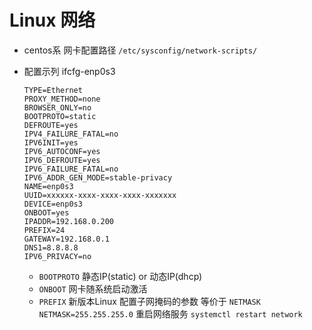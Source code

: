 # Linux 网络


- centos系 网卡配置路径
    `/etc/sysconfig/network-scripts/`

- 配置示列 ifcfg-enp0s3
    ```
    TYPE=Ethernet
    PROXY_METHOD=none
    BROWSER_ONLY=no
    BOOTPROTO=static
    DEFROUTE=yes
    IPV4_FAILURE_FATAL=no
    IPV6INIT=yes
    IPV6_AUTOCONF=yes
    IPV6_DEFROUTE=yes
    IPV6_FAILURE_FATAL=no
    IPV6_ADDR_GEN_MODE=stable-privacy
    NAME=enp0s3
    UUID=xxxxxx-xxxx-xxxx-xxxx-xxxxxxx
    DEVICE=enp0s3
    ONBOOT=yes
    IPADDR=192.168.0.200
    PREFIX=24
    GATEWAY=192.168.0.1
    DNS1=8.8.8.8
    IPV6_PRIVACY=no
    ```
    - `BOOTPROTO` 静态IP(static) or 动态IP(dhcp)
    - `ONBOOT` 网卡随系统启动激活
    - `PREFIX` 新版本Linux 配置子网掩码的参数 等价于 `NETMASK` `NETMASK=255.255.255.0`
重启网络服务 `systemctl restart network`
